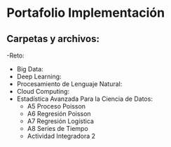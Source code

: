 # Portafolio Implementación

## Carpetas y archivos:
-Reto:
- Big Data:
- Deep Learning:
- Procesamiento de Lenguaje Natural:
- Cloud Computing:
- Estadística Avanzada Para la Ciencia de Datos:
  - A5 Proceso Poisson
  - A6 Regresión Poisson
  - A7 Regresión Logística
  - A8 Series de Tiempo
  - Actividad Integradora 2

